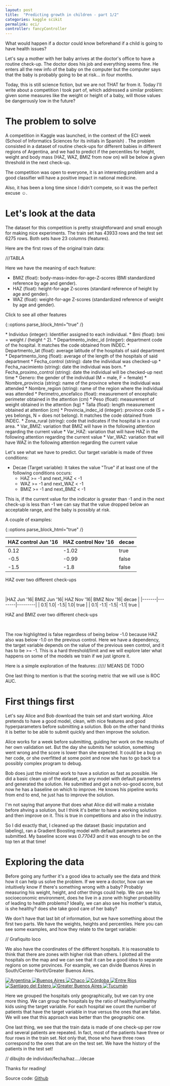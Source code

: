 ```yaml
---
layout: post
title:  "Predicting growth in children - part 1/2"
categories: kaggle scikit
permalink: eci/
controller: fancyController
---
```


<!-- /_sass/minima/_layout -->

<!-- - opening story -->

What would happen if a doctor could know beforehand if a child is going to have health issues?

Let's say a mother with her baby arrives at the doctor's office to have a routine check-up. The doctor does his job and everything
seems fine. He enters all the new info of the baby on the computer but the computer says that the baby is probably going to be at
risk... in four months.

Today, this is still science fiction, but we are not THAT far from it. Today I'll write about a competition I took part of, which addressed a
similar problem: given some measures like the weight or height of a baby, will those values be dangerously low in the future?

<!-- - contexto/problema de la competencia -->
# The problem to solve

A competition in Kaggle was launched, in the context of the ECI week (School of Informatics Sciences for its initials in Spanish) .
The problem consisted in a dataset of routine check-ups for different babies in different regions of Argentina, and we had
to predict if the percentiles for height, weight and body mass (HAZ, WAZ, BMIZ from now on) will be below a given threshold in the
next check-up.

The competition was open to everyone, it is an interesting problem and a good classifier will have a positive impact in national medicine.

Also, it has been a long time since I didn't compete, so it was the perfect excuse ☺.

<!-- - datos que proveen, ejemplitos, graficos -->
# Let's look at the data

The dataset for this competition is pretty straightforward and small enough for making nice experiments.
The train set has 43933 rows and the test set 6275 rows. Both sets have 23 columns (features).

Here are the first rows of the original train data:

///TABLA

Here we have the meaning of each feature:

* BMIZ (float): body-mass-index-for-age-Z-scores (BMI standardized reference by age and gender).
* HAZ (float): height-for-age Z-scores (standard reference of height by age and gender).
* WAZ (float): weight-for-age Z-scores (standardized reference of weight by age and gender).

<a ng-click="vm.showFeatures=!vm.showFeatures">Click to see all other features</a>

{::options parse_block_html="true" /}
<div ng-show="vm.showFeatures">
* Individuo (integer): Identifier assigned to each individual.
* Bmi (float): bmi = weight / (height ^ 2).
* Departmento_indec_id (integer): department code of the hospital. It matches the code obtained from INDEC.
* Departmento_lat (float): average latitude of the hospitals of said department
* Departmento_long (float): average of the length of the hospitals of said department
* Fecha_control (string): date the individual was checked-up
* Fecha_nacimiento (string): date the individual was born.
* Fecha_proximo_control (string): date the individual will be checked-up next time
* Genero: the gender of the individual (M = male, F = female)
* Nombre_provincia (string): name of the province where the individual was attended
* Nombre_region (string): name of the region where the individual was attended
* Perimetro_encefalico (float): measurement of encephalic perimeter obtained in the attention (cm)
* Peso (float): measurement of weight obtained in the attention (kg)
* Talla (float): length measurement obtained at attention (cm)
* Provincia_indec_id (integer): province code (S = yes belongs, N = does not belong). It matches the code obtained from INDEC.
* Zona_rural (string): code that indicates if the hospital is in a rural area.
* Var_BMIZ: variation that BMIZ will have in the following attention regarding the current value
* Var_HAZ: variation that will have HAZ in the following attention regarding the current value
* Var_WAZ: variation that will have WAZ in the following attention regarding the current value
</div>

<!-- - ver lo que hay que predecir, decae -->

Let's see what we have to predict. Our target variable is made of three conditions:

* Decae (Target variable): It takes the value "True" if at least one of the following conditions occurs:
    * HAZ >= -1 and next_HAZ < -1
    * WAZ >= -1 and next_WAZ < -1
    * BMIZ >= -1 and next_BMIZ < -1

This is, if the current value for the indicator is greater than -1 and in the next check-up is less than -1 we can say
that the value dropped below an acceptable range, and the baby is possibly at risk.

A couple of examples:

{::options parse_block_html="true" /}
<div class="mark-last-row">

|HAZ control Jun '16| HAZ control Nov '16| decae |
|-------|--------|---------|
|               0.12|               -1.02| true  |
|               -0.5|               -0.99| false |
|               -1.5|               -1.8 |  false |

</div>

<p class="table-note">HAZ over two different check-ups</p>

<br>

|HAZ Jun '16| BMIZ Jun '16| HAZ Nov '16| BMIZ Nov '16| decae |
|-------|--------|---------|
|        0.1|          1.0|        -1.5|          1.0|  true |
|        0.1|         -1.1|        -1.5|         -1.1|  true |

<p class="table-note">HAZ and BMIZ over two different check-ups</p>
<br>



The row highlighted is false regardless of being below -1.0 because HAZ also was below -1.0 on the previous control. Here we have a dependency, the target variable depends
on the value of the previous seen control, and it has to be >= -1. This is a hard threshold/limit and we will explore later what happens
on some of the models we train if we just ignore it.

Here is a simple exploration of the features:
///// MEANS DE TODO

One last thing to mention is that the scoring metric that we will use is ROC AUC.

<!-- - end to end, ventajas y desventajas -->
# First things first

Let's say Alice and Bob download the train set and start working. Alice pretends to have a good model, clean, with nice features
and good hyperparameters before submitting a solution. Bob on the other hand thinks it is better to be able to submit quickly
and then improve the solution.

Alice works for a week before submitting, guiding her work on the results of her own validation set. But the day she submits
her solution, something went wrong and the score is lower than she expected. It could be a bug on her code, or she overfitted at
some point and now she has to go back to a possibly complex program to debug.

Bob does just the minimal work to have a solution as fast as possible. He did a basic clean up of the dataset, ran any model with
default parameters and generated the solution. He submitted and got a not-so-good score, but now he has a baseline on which
to improve. He knows his pipeline works from end to end, he just has to improve the solution.

I'm not saying that anyone that does what Alice did will make a mistake before ahving a solution, but I think it's better to have
a working solution and then improve on it. This is true in competitions and also in the industry.

<!-- - puntaje del primer submit, posicion en medio de la tabla -->
So I did exactly that, I cleaned up the dataset (basic imputation and labeling), ran a Gradient Boosting model with default
parameters and submitted. My baseline score was *0.77043* and it was enough to be on the top ten at that time!

# Exploring the data
<!-- - exploracion, regiones y mapitas -->
Before going any further it's a good idea to actually see the data and think how it can help us solve the problem.
If we were a doctor, how can we intuitively know if there's something wrong with a baby? Probably measuring his weight, height,
and other things could help. We can see his socioeconomic environment, does he live in a zone with higher probability of
leading to health problems? Ideally, we can also see his mother's status, is she healthy? does she take good care of her baby?

We don't have that last bit of information, but we have something about the first two parts. We have the weights, heights and percentiles.
Here you can see some examples, and how they relate to the target variable:

// Grafiquito loco

We also have the coordinates of the different hospitals. It is reasonable to think that there are zones with higher risk than others.
I plotted all the hospitals on the map and we can see that it can be a good idea to separate regions on some provinces. For example,
we can divide Buenos Aires in South/Center-North/Greater Buenos Aires.

<div class="mapas">
<a id="argentina" title="Whole country view" href="/assets/eci/arg.png" fancyboxable="argentina">
    <img alt="Argentina" src="/assets/eci/arg.png">
</a>
<a id="buenosaires" title="Buenos Aires" href="/assets/eci/bsas.png" fancyboxable="buenosaires">
    <img alt="Buenos Aires" src="/assets/eci/bsas.png">
</a>
<a id="chaco" title="El Chaco" href="/assets/eci/chaco.png" fancyboxable="chaco">
    <img alt="Chaco" src="/assets/eci/chaco.png">
</a>
<a id="cordoba" title="Córdoba" href="/assets/eci/cordoba.png" fancyboxable="cordoba">
    <img alt="Córdoba" src="/assets/eci/cordoba.png">
</a>
<a id="entrerios" title="Entre Ríos" href="/assets/eci/entrerios.png" fancyboxable="entrerios">
    <img alt="Entre Ríos" src="/assets/eci/entrerios.png">
</a>
<a id="estero" title="Santiago del Estero" href="/assets/eci/estero.png" fancyboxable="estero">
    <img alt="Santiago del Estero" src="/assets/eci/estero.png">
</a>
<a id="gba" title="Greater Buenos Aires" href="/assets/eci/gba.png" fancyboxable="gba">
    <img alt="Greater Buenos Aires" src="/assets/eci/gba.png">
</a>
<a id="tucuman" title="Tucumán" href="/assets/eci/tucuman.png" fancyboxable="tucuman">
    <img alt="Tucumán" src="/assets/eci/tucuman.png">
</a>
</div>

Here we grouped the hospitals only geographically, but we can try one more thing. We can group the hospitals by the ratio of healthy/unhealthy kids using the
target variable. For each hospital we count the number of patients that have the target variable in true versus the ones that are false. We will see that
this approach was better than the geographic one.

One last thing, we see that the train data is made of one check-up per row and several patients are repeated. In fact, most of the patients have three or four rows in the train set.
Not only that, those who have three rows correspond to the ones that are on the test set. We have the history of the patients in the test set!

// dibujito de individuo/fecha/haz..../decae



Thanks for reading!

Source code: [Github](https://github.com/nicovaras/ia_experiments)

